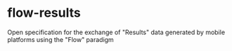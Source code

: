 # flow-results
Open specification for the exchange of "Results" data generated by mobile platforms using the "Flow" paradigm
